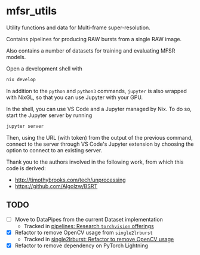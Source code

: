 # mfsr_utils

Utility functions and data for Multi-frame super-resolution.

Contains pipelines for producing RAW bursts from a single RAW image.

Also contains a number of datasets for training and evaluating MFSR models.

Open a development shell with

```bash
nix develop
```

In addition to the `python` and `python3` commands, `jupyter` is also wrapped with NixGL, so that you can use Jupyter with your GPU.

In the shell, you can use VS Code and a Jupyter managed by Nix. To do so, start the Jupyter server by running

```bash
jupyter server
```

Then, using the URL (with token) from the output of the previous command, connect to the server through VS Code's Jupyter extension by choosing the option to connect to an existing server.

Thank you to the authors involved in the following work, from which this code is derived:

- <http://timothybrooks.com/tech/unprocessing>
- <https://github.com/Algolzw/BSRT>

## TODO

- [ ] Move to DataPipes from the current Dataset implementation
    - Tracked in [pipelines: Research `torchvision` offerings](https://github.com/ConnorBaker/mfsr_utils/issues/3)
- [x] Refactor to remove OpenCV usage from `single2lrburst`
    - Tracked in [single2lrburst: Refactor to remove OpenCV usage](https://github.com/ConnorBaker/mfsr_utils/issues/10)
- [x] Refactor to remove dependency on PyTorch Lightning
